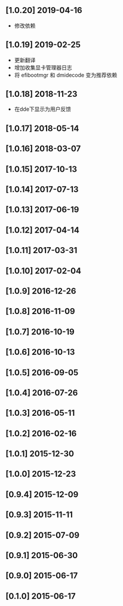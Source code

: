 ## [1.0.20] 2019-04-16

*  修改依赖

## [1.0.19] 2019-02-25

*  更新翻译
*  增加收集显卡管理器日志
*  将 efibootmgr 和 dmidecode 变为推荐依赖

## [1.0.18] 2018-11-23

*  在dde下显示为用户反馈

## [1.0.17] 2018-05-14


## [1.0.16] 2018-03-07


## [1.0.15] 2017-10-13


## [1.0.14] 2017-07-13


## [1.0.13] 2017-06-19


## [1.0.12] 2017-04-14


## [1.0.11] 2017-03-31


## [1.0.10] 2017-02-04


## [1.0.9] 2016-12-26


## [1.0.8] 2016-11-09


## [1.0.7] 2016-10-19


## [1.0.6] 2016-10-13


## [1.0.5] 2016-09-05


## [1.0.4] 2016-07-26


## [1.0.3] 2016-05-11


## [1.0.2] 2016-02-16


## [1.0.1] 2015-12-30


## [1.0.0] 2015-12-23


## [0.9.4] 2015-12-09


## [0.9.3] 2015-11-11


## [0.9.2] 2015-07-09


## [0.9.1] 2015-06-30


## [0.9.0] 2015-06-17


## [0.1.0] 2015-06-17



